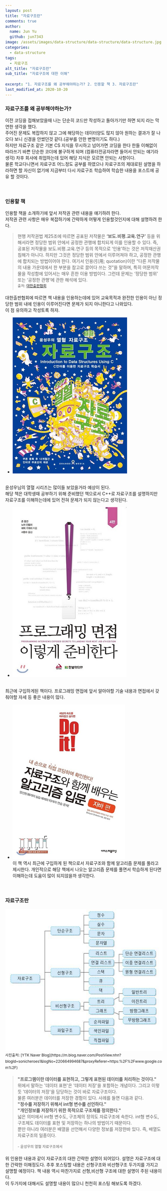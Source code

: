 ```yaml
---
layout: post
title: "자료구조란"
comments: true
author:
  name: Jun Yu
  github: jun7343
image: /assets/images/data-structure/data-structure/data-structure.jpg
categories: 
  - data-structure
tags: 
  - 자료구조
alt_title: "자료구조란"
sub_title: "자료구조에 대한 이해"

excerpt: "1. 자료구조를 왜 공부해야하는가? 2. 인용할 책 3. 자료구조란"
last_modified_at: 2020-10-20
---
```

### 자료구조를 왜 공부해야하는가?   
이전 코딩을 접해보았을때 나는 단순히 코드만 작성하고 돌아가기만 하면 되지 라는 막연한 생각을 했다.   
주어진 문제도 복잡하지 않고 그에 해당하는 데이터양도 많지 않아 원하는 결과가 잘 나오다 보니 신경을 안썼던것 같다.(공부를 안한 변명이기도 하다.)   
하지만 자료구조 같은 기본 CS 지식을 무시하고 넘어가면 코딩을 한다 한들 이해없이 따라쓰기 바쁜 단순한 코더에 불구하게 되며 (컴퓨터전공자라면 들어서 안되는 얘기라 생각) 차후 회사에 취업하는데 있어 해당 지식은 모르면 안되는 사항이다.   
물론 학교다니면서 자료구조 어느정도 공부를 하였으나 자료구조의 제대로된 설명을 하라하면 할 자신이 없기에 지금부터 다시 자료구조 학습하여 학습한 내용을 포스트에 공유 할 것이다.
<br><br><br>

### 인용할 책

인용할 책을 소개하기에 앞서 저작권 관련 내용을 얘기하려 한다.   
저작권 관련 사항은 매우 복잡하기에 간략하게 어떻게 인용할것인지에 대해 설명하려 한다. 

>현행 저작권법 제25조에 따르면 공표된 저작물은 **‘보도․비평․교육․연구’** 등을 위해서라면 정당한 범위 안에서 공정한 관행에 합치되게 이를 인용할 수 있다. 즉, 공표된 저작물을 보도․비평․교육․연구 등의 목적으로 ‘인용’하는 것은 저작재산권 침해가 아니다. 하지만 그것은 정당한 범위 안에서 이루어져야 하고, 공정한 관행에 합치되는 방법이어야 한다. 여기서 인용(引用; quotation)이란 “다른 저작물의 내용 가운데에서 한 부분을 참고로 끌어다 쓰는 것”을 말하며, 특히 어문저작물을 작성함에 있어서는 매우 흔한 이용 방법이다. 그런데 문제는 ‘정당한 범위’ 또는 ‘공정한 관행’에 관한 해석에 있다.   
<sup>출처: [대한출판협회](http://member.kpa21.or.kr/kpa/rights-qna/?pageid=7&uid=759&mod=document)</sup>   

대한출판협회에 따르면 책 내용을 인용하는데에 있어 교육목적과 완전한 인용이 아닌 정당한 범위 내에 인용이 이루어진다면 문제가 되지 아니한다고 나와있다.   
이 점 유의하고 작성토록 하자.

*  <img src="/assets/images/data-structure/data-structure/yoonsungwoo.jpg" alt="윤성우의 열혈 자료구조" />   
  <br>윤성우님의 열혈 시리즈는 많이들 보았을거라 예상이 된다.   
  해당 책은 대학생때 공부하기 위해 준비했던 책으로서 C++로 자료구조를 설명하지만 자료구조를 이해하는데에 있어 전혀 문제가 되지 않는다고 생각된다.

*  <img src="/assets/images/data-structure/data-structure/programming.jpg" alt="프로그래밍 면접, 이렇게 준비한다."/>    
  <br>최근에 구입하게된 책이다. 프로그래밍 면접에 앞서 알아야할 기술 내용과 면접에서 갖춰야할 자세 등 좋은 내용이 많다.

* <img src="/assets/images/data-structure/data-structure/doit.jpg" alt="Do it 자료구조와 함께 배우는 알고리즘 입문."/>   
  <br>이 책 역시 최근에 구입하게 된 책으로서 자료구조와 함께 알고리즘 문제를 풀라고 제시한다. 개인적으로 해당 책에서 나오는 알고리즘 문제를 풀면서 학습하게 된다면 이해하는데 도움이 많이 되지않을까 생각한다.
  <br><br><br>


### 자료구조란
<img src="/assets/images/data-structure/data-structure/data-structure.jpg"/>   
<sup>사진출처: [YTK Naver Blog](https://m.blog.naver.com/PostView.nhn?blogId=sonicheroes1&logNo=220664994687&proxyReferer=https:%2F%2Fwww.google.com%2F)</sup>   

> **"프로그램이란 데이터를 표현하고, 그렇게 표현된 데이터를 처리하는 것이다."**   
> 위에서 말하는 '데이터 표현'은 '데이터 저장'을 포함하는 개념이다. 그리고 이렇듯 '데이터의 저장'을 담당하는 것이 바로 자료구조이다.   
> 물론 여러분은 데이터를 저장한 경험이 있다. 사례를 들면 다음과 같다.   
> **"정수를 저장하기 위해서 int형 변수를 선언하다."**   
> **"개인정보를 저장하기 위한 목적으로 구조체를 정의한다."**   
> 넓은 의미에서 int형 변수도, 구조체의 정의도 자료구조에 속한다. int형 변수도, 구조체도 데이터를 표현 및 저장하는 하나의 방법이기 때문이다.   
> 뿐만 아니라 여러분은 배열을 선언해서 다양한 정보를 저장한바 있다. 즉, 배열도 자료구조의 일종이다.   
> <br><sup> - 윤성우의 열혈 자료구조에서</sup> 


위 인용한 내용과 같이 자료구조의 대한 간략한 설명이 되어있다. 설명은 자료구조에 대한 간략한 이해정도다. 추후 포스팅할 내용은 선형구조와 비선형구조 두가지를 가지고 설명할 예정이다. 책 내용 역시 마찬가지로 선형,비선형 구조에 대한 설명이 주된 내용이다.   
이 두가지에 대해서도 설명할 내용이 많으니 천천히 포스팅 해보도록 하겠다.   